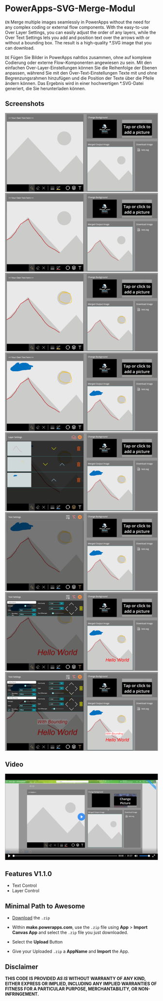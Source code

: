 
# PowerApps-SVG-Merge-Modul

`EN`
Merge multiple images seamlessly in PowerApps without the need for any complex coding or external flow components. With the easy-to-use Over Layer Settings, you can easily adjust the order of any layers, while the Over Text Settings lets you add and position text over the arrows with or without a bounding box. The result is a high-quality *.SVG image that you can download.

`DE`
Fügen Sie Bilder in PowerApps nahtlos zusammen, ohne auf komplexe Codierung oder externe Flow-Komponenten angewiesen zu sein. Mit den einfachen Over-Layer-Einstellungen können Sie die Reihenfolge der Ebenen anpassen, während Sie mit den Over-Text-Einstellungen Texte mit und ohne Begrenzungsrahmen hinzufügen und die Position der Texte über die Pfeile ändern können. Das Ergebnis wird in einer hochwertigen *.SVG-Datei generiert, die Sie herunterladen können.


## Screenshots

![App Screenshot](Images/img1.png)
![App Screenshot](Images/img2.png)
![App Screenshot](Images/img3.png)
![App Screenshot](Images/img4.png)
![App Screenshot](Images/img5.png)
![App Screenshot](Images/img6.png)
![App Screenshot](Images/img7.png)
![App Screenshot](Images/img8.png)

## Video

[![HowToVideo](Images/How_To.png)](Videos/How_To.mp4)


## Features V1.1.0

- Text Control
- Layer Control

## Minimal Path to Awesome

* [Download](SVGMergeModulExample.zip) the `.zip`
* Within **make.powerapps.com**, use the `.zip` file using **App** > **Import Canvas App**  and select the `.zip` file you just downloaded.
* Select the **Upload** Button

* Give your Uploaded `.zip` a **AppName** and **Import** the App.

## Disclaimer

**THIS CODE IS PROVIDED *AS IS* WITHOUT WARRANTY OF ANY KIND, EITHER EXPRESS OR IMPLIED, INCLUDING ANY IMPLIED WARRANTIES OF FITNESS FOR A PARTICULAR PURPOSE, MERCHANTABILITY, OR NON-INFRINGEMENT.**
